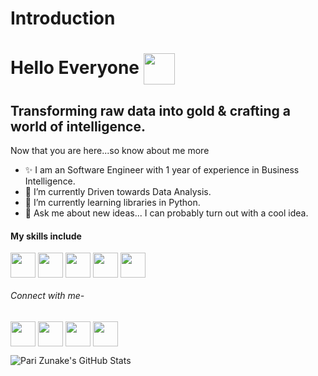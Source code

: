 # Introduction
# Hello Everyone  <a target="blank"><img align="center" src="https://c.tenor.com/4kIHjPaMiDoAAAAj/the-blobs-live-on-waving.gif" height="50" /></a>

## Transforming raw data into gold & crafting a world of intelligence.

Now that you are here...so know about me more
- ✨ I am an Software Engineer with 1 year of experience in Business Intelligence.
- 🔭 I’m currently Driven towards Data Analysis. 
- 🌱 I’m currently learning libraries in Python.
- 💬 Ask me about new ideas... I can probably turn out with a cool idea.


#### My skills include

<a target="blank"><img align="center" src="https://img.icons8.com/color/2x/python.png" height="40" /></a>
<a target="blank"><img align="center" src="https://img.icons8.com/?size=100&id=Ign0QG33bZzq&format=png&color=000000"  height="40" /></a>
<a target="blank"><img align="center" src="https://img.icons8.com/?size=100&id=9Kvi1p1F0tUo&format=png&color=000000"  height="40" /></a>
<a target="blank"><img align="center" src="https://img.icons8.com/?size=100&id=qYfwpsRXEcpc&format=png&color=000000"  height="40" /></a>
<a target="blank"><img align="center" src="https://img.icons8.com/?size=100&id=UECmBSgBOvPT&format=png&color=000000"  height="40" /></a>





###### Connect with me-
<a href="paripzunake@gmail.com" target="blank"><img align="center" src="https://img.icons8.com/color/2x/gmail-new.png" height="40" /></a>
<a href="https://www.instagram.com/snooobbyyy/?hl=en" target="blank"><img align="center" src="https://img.icons8.com/color/2x/instagram-new.png" height="40" /></a>
<a href="https://m.facebook.com/pari.zunake?_rdr" target="blank"><img align="center" src="https://img.icons8.com/color/2x/facebook-new.png" height="40" /></a>
<a href="https://www.linkedin.com/in/pari-zunake-4b92911b7/" target="blank"><img align="center" src="https://img.icons8.com/color/2x/linkedin.png" height="40" /></a>


![Pari Zunake's GitHub Stats](https://github-readme-stats.vercel.app/api?username=pizicodes&show_icons=true&theme=onedark)

